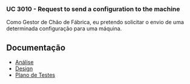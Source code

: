 ### UC 3010 - Request to send a configuration to the machine ###

Como Gestor de Chão de Fábrica, eu pretendo solicitar o envio de uma determinada configuração para uma máquina.

## Documentação ##

* [Análise](RequestToSendConfiguration-ANALYSIS.md)
* [Design](RequestToSendConfiguration-DESIGN.md)
* [Plano de Testes](RequestToSendConfiguration-TESTPLAN.md)